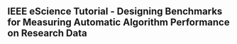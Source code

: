 ## IEEE eScience Tutorial - Designing Benchmarks for Measuring Automatic Algorithm Performance on Research Data

